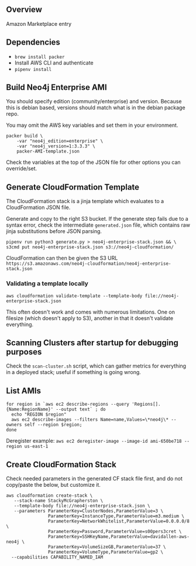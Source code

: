## Overview

Amazon Marketplace entry

## Dependencies

* `brew install packer`
* Install AWS CLI and authenticate
* `pipenv install`

## Build Neo4j Enterprise AMI

You should specify edition (community/enterprise) and version.  Because this is debian based,
versions should match what is in the debian package repo.

You may omit the AWS key variables and set them in your environment.

```
packer build \
    -var "neo4j_edition=enterprise" \
    -var "neo4j_version=1:3.3.3" \
    packer-AMI-template.json
```

Check the variables at the top of the JSON file for other options you can override/set.

## Generate CloudFormation Template

The CloudFormation stack is a jinja template which evaluates to a CloudFormation JSON file.

Generate and copy to the right S3 bucket.  If the generate step fails due to a syntax
error, check the intermediate `generated.json` file, which contains raw jinja substitutions
before JSON parsing.

```
pipenv run python3 generate.py > neo4j-enterprise-stack.json && \
s3cmd put neo4j-enterprise-stack.json s3://neo4j-cloudformation/
```

CloudFormation can then be given the S3 URL `https://s3.amazonaws.com/neo4j-cloudformation/neo4j-enterprise-stack.json`

### Validating a template locally

`aws cloudformation validate-template --template-body file://neo4j-enterprise-stack.json`

This often doesn't work and comes with numerous limitations.  One on filesize
(which doesn't apply to S3), another in that it doesn't validate everything.

## Scanning Clusters after startup for debugging purposes

Check the `scan-cluster.sh` script, which can gather metrics for everything
in a deployed stack; useful if something is going wrong.

## List AMIs

```
for region in `aws ec2 describe-regions --query 'Regions[].{Name:RegionName}' --output text` ; do
  echo "REGION $region" 
  aws ec2 describe-images --filters Name=name,Values=\*neo4j\* --owners self --region $region;
done
```

Deregister example: `aws ec2 deregister-image --image-id ami-650be718 --region us-east-1`

## Create CloudFormation Stack

Check needed parameters in the generated CF stack file first, and do not copy/paste
the below, but customize it.

```
aws cloudformation create-stack \
   --stack-name StackyMcGrapherston \
   --template-body file://neo4j-enterprise-stack.json \
   --parameters ParameterKey=ClusterNodes,ParameterValue=3 \
                ParameterKey=InstanceType,ParameterValue=m3.medium \
                ParameterKey=NetworkWhitelist,ParameterValue=0.0.0.0/8 \
                ParameterKey=Password,ParameterValue=s00pers3cret \
                ParameterKey=SSHKeyName,ParameterValue=davidallen-aws-neo4j \
                ParameterKey=VolumeSizeGB,ParameterValue=37 \
                ParameterKey=VolumeType,ParameterValue=gp2 \
  --capabilities CAPABILITY_NAMED_IAM
```